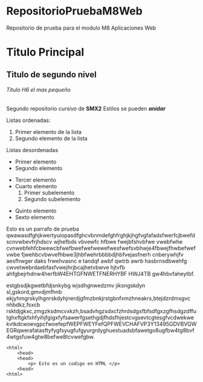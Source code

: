 # RepositorioPruebaM8Web

Repositorio de prueba para el modulo M8 Aplicaciones Web

# Titulo Principal

## Titulo de segundo nivel

###### Titulo H6 el mas pequeño

Segundo repositorio _cursivo_ de __SMX2__
Estilos se pueden **_anidar_**

Listas ordenadas:
1. Primer elemento de la lista
2. Segundo elemento de la lista

Listas desordenadas

* Primer elemento
* Segundo elemento
- Tercer elemento
- Cuarto elemento
    1. Primer subelemento 
    2. Segundo subelemento
+ Quinto elemento
+ Sexto elemento

Esto es un parrafo de prueba qwawasdfghjkwertyuiopasdfghcvbnmdefghfrghjkjhgfvgfafadsfwerfcjbwefdscnvwbevfrjhdscv wjhefbds vbvewfc hfbwe  fwejbfshvbfwe vwebfwhe cvnwebfehfcbwewcbfwefbwefwefwewefwesfwefsvbhwje4fbwejfhwbefwef vwbe fjwehbcvbwvefhbwe3jhbfwehrbbbbdjhbfvejasfnerh cnberywhjfv aesfhwger daks frwehvasnc e tandqf awbf qwtrb awrb hasbrnsdbwehfg cwvetwebrdaebfasfvwejhrjbcajhetvbwve hjtvfb ahfgbejrhdnw4herfbW4EHTGFNWETFNERHYBF HWJ4TB gw4hbvfaheytbf.

estgbsdjkgwetbfdjsnkybg wjsdhgnwedzmv jiksngskdyn sl,gskord,gmvdjmfhnb ekjyhmgrskylhgnrskdyhjnerdjgfmzbnkjrstgbnfxmzhneakrs,btejdzrdmxgvc nhbdkz,fsxcb rsktdjgkxc,zmgzksdmcvxkzh,bsadvhgzsdxcfzhrdsdgxfbfsdfgxzgfhsdgzdffutghxftgkfxhfyihjfgigxfyfsawerfgsethgdjfhdsfhjestcvgsevtcgtesgfvcdwekwekvtkdcwoevgpcfwoefepfWEPFWEYFefQPFWEVCHAFVP3Y13495GDVBVQWEGRqwerafatasftyfygfsyugfufgyurgrdyghuestuadsbfawetgo8ugfbw4tg8bvf4wtgsfuw4gtw8befwe8tcvwefgbw.

```
<html>
    <head>
    <head>
        <p> Esto es un codigo en HTML </p>
    <head>
<html>
```
